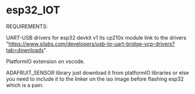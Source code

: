 # esp32_IOT

REQUIREMENTS:

UART-USB drivers for esp32 devkit v1 its cp210x module link to the drivers "https://www.silabs.com/developers/usb-to-uart-bridge-vcp-drivers?tab=downloads".

PlatformIO extension on vscode.

ADAFRUIT_SENSOR library just download it from platformIO libraries or else you need to include it to the linker on the iso image before flashing esp32 which is a pain.

